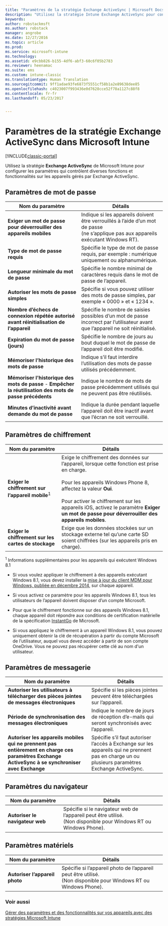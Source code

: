 ```yaml
---
title: "Paramètres de la stratégie Exchange ActiveSync | Microsoft Docs"
description: "Utilisez la stratégie Intune Exchange ActiveSync pour configurer les paramètres qui vous permettent de contrôler des fonctionnalités sur les appareils gérés par Exchange ActiveSync."
keywords: 
author: robstackmsft
ms.author: robstack
manager: angrobe
ms.date: 12/27/2016
ms.topic: article
ms.prod: 
ms.service: microsoft-intune
ms.technology: 
ms.assetid: e9cbb826-b155-4df6-abf3-60c6f05b2783
ms.reviewer: heenamac
ms.suite: ems
ms.custom: intune-classic
ms.translationtype: Human Translation
ms.sourcegitcommit: 9ff1adae93fe6873f5551cf58b1a2e89638dee85
ms.openlocfilehash: c4023007f993436e0d7628cce52f78a1127c88f8
ms.contentlocale: fr-fr
ms.lasthandoff: 05/23/2017


---
```


# <a name="exchange-activesync-policy-settings-in-microsoft-intune"></a>Paramètres de la stratégie Exchange ActiveSync dans Microsoft Intune

[!INCLUDE[classic-portal](../includes/classic-portal.md)]

Utilisez la stratégie **Exchange ActiveSync** de Microsoft Intune pour configurer les paramètres qui contrôlent diverses fonctions et fonctionnalités sur les appareils gérés par Exchange ActiveSync.


## <a name="password-settings"></a>Paramètres de mot de passe

|Nom du paramètre|Détails
|----------------|---|
|**Exiger un mot de passe pour déverrouiller des appareils mobiles**|Indique si les appareils doivent être verrouillés à l’aide d’un mot de passe<br>(ne s’applique pas aux appareils exécutant Windows RT).|
|**Type de mot de passe requis**|Spécifie le type de mot de passe requis, par exemple : numérique uniquement ou alphanumérique.|
|**Longueur minimale du mot de passe**|Spécifie le nombre minimal de caractères requis dans le mot de passe de l’appareil.|
|**Autoriser les mots de passe simples**|Spécifie si vous pouvez utiliser des mots de passe simples, par exemple « 0000 » et « 1234 ».|
|**Nombre d’échecs de connexion répétée autorisé avant réinitialisation de l’appareil**|Spécifie le nombre de saisies possibles d’un mot de passe incorrect par l’utilisateur avant que l’appareil ne soit réinitialisé.|
|**Expiration du mot de passe (jours)**|Spécifie le nombre de jours au bout duquel le mot de passe de l’appareil doit être modifié.
|**Mémoriser l’historique des mots de passe**|Indique s’il faut interdire l’utilisation des mots de passe utilisés précédemment.|
|**Mémoriser l'historique des mots de passe** - **Empêcher la réutilisation des mots de passe précédents**|Indique le nombre de mots de passe précédemment utilisés qui ne peuvent pas être réutilisés.|
|**Minutes d’inactivité avant demande du mot de passe**|Indique la durée pendant laquelle l’appareil doit être inactif avant que l’écran ne soit verrouillé.

## <a name="encryption-settings"></a>Paramètres de chiffrement

|Nom du paramètre|Détails|
|----------------|---|
|**Exiger le chiffrement sur l’appareil mobile**<sup>1</sup>|Exige le chiffrement des données sur l’appareil, lorsque cette fonction est prise en charge.<br><br>Pour les appareils Windows Phone 8, affectez la valeur **Oui**.<br /><br />Pour activer le chiffrement sur les appareils iOS, activez le paramètre **Exiger un mot de passe pour déverrouiller des appareils mobiles**.|
|**Exiger le chiffrement sur les cartes de stockage**|Exige que les données stockées sur un stockage externe tel qu’une carte SD soient chiffrées (sur les appareils pris en charge).
<sup>1</sup> Informations supplémentaires pour les appareils qui exécutent Windows 8.1

-   Si vous voulez appliquer le chiffrement à des appareils exécutant Windows 8.1, vous devez installer la [mise à jour du client MDM pour Windows, publiée en décembre 2014](https://support.microsoft.com/kb/3013816), sur chaque appareil.

-   Si vous activez ce paramètre pour les appareils Windows 8.1, tous les utilisateurs de l’appareil doivent disposer d’un compte Microsoft.

-   Pour que le chiffrement fonctionne sur des appareils Windows 8.1, chaque appareil doit répondre aux conditions de certification matérielle de la spécification [InstantGo](http://blogs.windows.com/bloggingwindows/2014/06/19/instantgo-a-better-way-to-sleep/) de Microsoft.

-   Si vous appliquez le chiffrement à un appareil Windows 8.1, vous pouvez uniquement obtenir la clé de récupération à partir du compte Microsoft de l’utilisateur, auquel vous devez accéder à partir de son compte OneDrive. Vous ne pouvez pas récupérer cette clé au nom d'un utilisateur.

## <a name="email-settings"></a>Paramètres de messagerie

|Nom du paramètre|Détails
|----------------|---|
|**Autoriser les utilisateurs à télécharger des pièces jointes de messages électroniques**|Spécifie si les pièces jointes peuvent être téléchargées sur l’appareil.|
|**Période de synchronisation des messages électroniques**|Indique le nombre de jours de réception d’e-mails qui seront synchronisés avec l’appareil.
|**Autoriser les appareils mobiles qui ne prennent pas entièrement en charge ces paramètres Exchange ActiveSync à se synchroniser avec Exchange**|Spécifie s’il faut autoriser l’accès à Exchange sur les appareils qui ne prennent pas en charge un ou plusieurs paramètres Exchange ActiveSync.

## <a name="browser-settings"></a>Paramètres du navigateur

|Nom du paramètre|Détails
|----------------|---|
|**Autoriser le navigateur web**|Spécifie si le navigateur web de l’appareil peut être utilisé.<br>(Non disponible pour Windows RT ou Windows Phone).

## <a name="hardware-settings"></a>Paramètres matériels

|Nom du paramètre|Détails
|----------------|---|
|**Autoriser l’appareil photo**|Spécifie si l’appareil photo de l’appareil peut être utilisé.<br>(Non disponible pour Windows RT ou Windows Phone).



### <a name="see-also"></a>Voir aussi
[Gérer des paramètres et des fonctionnalités sur vos appareils avec des stratégies Microsoft Intune](manage-settings-and-features-on-your-devices-with-microsoft-intune-policies.md)

